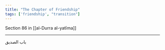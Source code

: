 ```yaml
---
title: "The Chapter of Friendship"
tags: ['friendship', "transition"]
---
```


 Section 86 in [[al-Durra al-yatīma]]

---
باب الصديق
